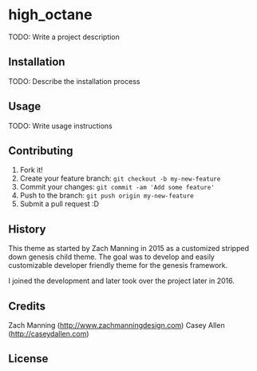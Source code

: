 # high_octane

TODO: Write a project description
## Installation
TODO: Describe the installation process
## Usage
TODO: Write usage instructions
## Contributing
1. Fork it!
2. Create your feature branch: `git checkout -b my-new-feature`
3. Commit your changes: `git commit -am 'Add some feature'`
4. Push to the branch: `git push origin my-new-feature`
5. Submit a pull request :D
## History
This theme as started by Zach Manning in 2015 as a customized stripped down genesis child theme. The goal was to develop and easily customizable
developer friendly theme for the genesis framework.

I joined the development and later took over the project later in 2016.

## Credits

Zach Manning (http://www.zachmanningdesign.com)
Casey Allen (http://caseydallen.com)

## License

